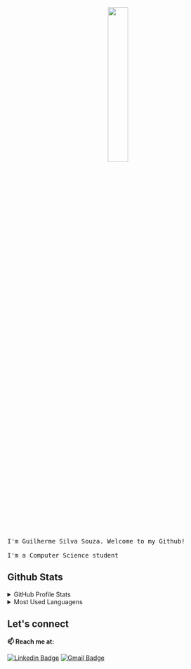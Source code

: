 <div align="center">
  <img src="https://media.giphy.com/media/MeJgB3yMMwIaHmKD4z/giphy.gif" width="30%">
 </div>
  <br><br>
  <samp>
    I'm Guilherme Silva Souza. Welcome to my Github!
    <br><br>
    I'm a Computer Science student
  </samp>
</p>

##  Github Stats

<details>
  <summary> GitHub Profile Stats</summary>
  <br/>
  <a href="https://github.com/anuraghazra/github-readme-stats"><img alt="Guilherme Silva Souza's Github Stats" src="https://github-readme-stats.vercel.app/api?username=gss214&show_icons=true&theme=dracula" /></a>
</details>

<details>
  <summary> Most Used Languagens</summary>
  <br/>
  <a href="https://github.com/anuraghazra/github-readme-stats"><img alt="Guilherme Silva Souza's Most Used Languagens" src="https://github-readme-stats.vercel.app/api/top-langs/?username=gss214&hide=javascript,html,java&theme=dracula" /></a>
</details>

##  Let's connect 


 **📫 Reach me at:**<br>

  [![Linkedin Badge](https://img.shields.io/badge/-LinkedIn-blue?style=flat-square&logo=Linkedin&logoColor=white&link=https://www.linkedin.com/in/opakholis/)](https://www.linkedin.com/in/guilhermesouza214/)
  [![Gmail Badge](https://img.shields.io/badge/Gmail-D14863?style=flat-square&logo=Gmail&logoColor=white)](mailto:gss214.gs@gmail.com)
  
</p>
